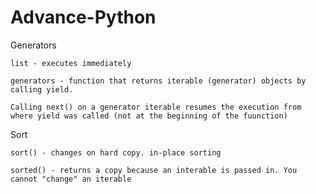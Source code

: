 # Advance-Python

Generators

    list - executes immediately
  
    generators - function that returns iterable (generator) objects by calling yield.
  
    Calling next() on a generator iterable resumes the execution from where yield was called (not at the beginning of the fuunction)

Sort

    sort() - changes on hard copy. in-place sorting
    
    sorted() - returns a copy because an interable is passed in. You cannot "change" an iterable
